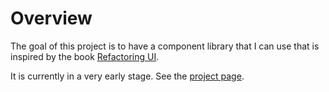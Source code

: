 # Overview

The goal of this project is to have a component library that I can use that is inspired by the book [Refactoring UI](https://www.refactoringui.com/).

It is currently in a very early stage. See the [project page](https://github.com/users/adamzerner/projects/2/views/1).
